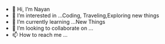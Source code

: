 - 👋 Hi, I’m Nayan
- 👀 I’m interested in ...Coding, Traveling,Exploring new things
- 🌱 I’m currently learning ...New Things
- 💞️ I’m looking to collaborate on ...
- 📫 How to reach me ... 

<!---
Nayangawande007/Nayangawande007 is a ✨ special ✨ repository because its `README.md` (this file) appears on your GitHub profile.
You can click the Preview link to take a look at your changes.
--->
